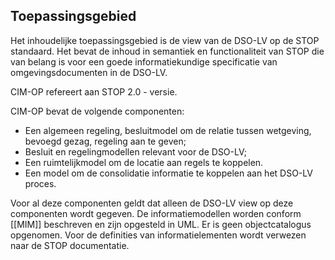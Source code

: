 Toepassingsgebied
-----------------

Het inhoudelijke toepassingsgebied is de view van de DSO-LV op de STOP standaard. Het bevat de inhoud in semantiek en functionaliteit van STOP die van belang is voor een goede informatiekundige specificatie van omgevingsdocumenten in de DSO-LV.

CIM-OP refereert aan STOP 2.0 - versie.

CIM-OP bevat de volgende componenten:
- Een algemeen regeling, besluitmodel om de relatie tussen wetgeving, bevoegd gezag, regeling aan te geven;
- Besluit en regelingmodellen relevant voor de DSO-LV;
- Een ruimtelijkmodel om de locatie aan regels te koppelen.
- Een model om de consolidatie informatie te koppelen aan het DSO-LV proces.

Voor al deze componenten geldt dat alleen de DSO-LV view op deze componenten wordt gegeven.
De informatiemodellen worden conform [[MIM]] beschreven en zijn opgesteld in UML. Er is geen objectcatalogus opgenomen. Voor de definities van informatielementen wordt verwezen naar de STOP documentatie.

<!--
<aside class="note">
Is het wel slim om de begrippen ook in dit doc op te nemen. Liever een referentie naar de bron.

Dit is nu in deze versie gedaan door bij de UML diagrammen een referentie op te nemen naar het bronmodel in STOP.
Voor de individuele informatie-elementen, klassen en eigenschappen, is dat moeilijker, cq meer werk en is de vraag of die urls persistent zijn. Idee is daarom om de definities van klassen en eigenschappen en ook de referentie naar STOP bron niet in dit document op te nemen. 

In het huidige doc is dat nog niet doorgevoerd. 
</aside> -->